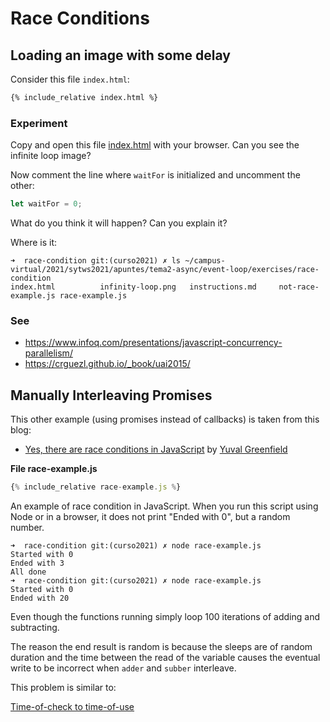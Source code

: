 # Race Conditions

## Loading an image with some delay

Consider this file `index.html`: 

```html
{% include_relative index.html %}
```

### Experiment

Copy and open this file [index.html](index.html) with your browser.
Can you see the infinite loop image?

Now  comment the line where `waitFor` is initialized and uncomment the other:

```js
let waitFor = 0;
```

What do you think it will happen? Can you explain it?

Where is it:

```
➜  race-condition git:(curso2021) ✗ ls ~/campus-virtual/2021/sytws2021/apuntes/tema2-async/event-loop/exercises/race-condition
index.html          infinity-loop.png   instructions.md     not-race-example.js race-example.js
```

### See 

* https://www.infoq.com/presentations/javascript-concurrency-parallelism/
* https://crguezl.github.io/_book/uai2015/

## Manually Interleaving Promises

This other example (using promises instead of callbacks) is taken from this blog:

* [Yes, there are race conditions in JavaScript](https://medium.com/@ubershmekel/yes-there-are-race-conditions-in-javascript-ba044571a914) by [Yuval Greenfield](https://medium.com/@ubershmekel)

**File race-example.js**

```js
{% include_relative race-example.js %}
```

An example of race condition in JavaScript.
When you run this script using Node or in a browser, it
does not print "Ended with 0", but a random number.

```
➜  race-condition git:(curso2021) ✗ node race-example.js 
Started with 0
Ended with 3
All done
➜  race-condition git:(curso2021) ✗ node race-example.js
Started with 0
Ended with 20
```

Even though the functions running
simply loop 100 iterations of adding and subtracting.

The reason the end result is random is because the
sleeps are of random duration and the time between the read
of the variable causes the eventual write to be incorrect
when `adder` and `subber` interleave.

This problem is similar to:

[Time-of-check to time-of-use](https://en.wikipedia.org/wiki/Time-of-check_to_time-of-use)
